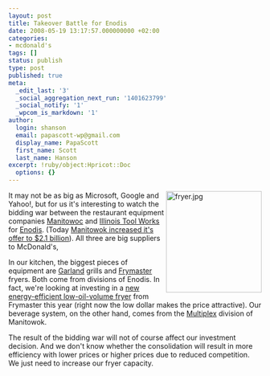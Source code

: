```yaml
---
layout: post
title: Takeover Battle for Enodis
date: 2008-05-19 13:17:57.000000000 +02:00
categories:
- mcdonald's
tags: []
status: publish
type: post
published: true
meta:
  _edit_last: '3'
  _social_aggregation_next_run: '1401623799'
  _social_notify: '1'
  _wpcom_is_markdown: '1'
author:
  login: shanson
  email: papascott-wp@gmail.com
  display_name: PapaScott
  first_name: Scott
  last_name: Hanson
excerpt: !ruby/object:Hpricot::Doc
  options: {}
---
```

<p><img src="https://www.papascott.de/wordpress/wp-content/uploads/2008/05/fryer.jpg" alt="fryer.jpg" border="0" width="190" height="202" align="right" />It may not be as big as Microsoft, Google and Yahoo!, but for us it's interesting to watch the bidding war between the restaurant equipment companies <a href="http://www.manitowoc.com/">Manitowoc</a> and <a href="http://www.itw.com/">Illinois Tool Works</a> for <a href="http://www.enodis.com/">Enodis</a>. (Today <a href="http://www.marketwatch.com/news/story/manitowoc-rejoins-battle-enodis-211/story.aspx?guid={1145C807-9C4A-4583-AD43-3BFFC1B54524}">Manitowok increased it's offer to $2.1 billion</a>). All three are big suppliers to McDonald's,</p>
<p>In our kitchen, the biggest pieces of equipment are <a href="http://www.garland-group.com/">Garland</a> grills and <a href="http://www.frymaster.com/">Frymaster</a> fryers. Both come from divisions of Enodis. In fact, we're looking at investing in a <a href="http://www.frymaster.com/?xhtml=xhtml/fry/us/en/general/protector.html&amp;xsl=root.xsl">new energy-efficient low-oil-volume fryer</a> from Frymaster this year (right now the low dollar makes the price attractive). Our beverage system, on the other hand, comes from the <a href="http://www.manitowocbeverage.com/">Multiplex</a> division of Manitowok.</p>
<p>The result of the bidding war will not of course affect our investment decision. And we don't know whether the consolidation will result in more efficiency with lower prices or higher prices due to reduced competition. We just need to increase our fryer capacity.</p>
